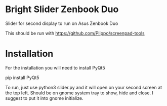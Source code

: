 # Bright Slider Zenbook Duo
Slider for second display to run on Asus Zenbook Duo

This should be run with https://github.com/Plippo/screenpad-tools 

# Installation
For the installation you will need to install PyQt5

pip install PyQt5

To run, just use python3 slider.py and it will open on your second screen at the top left.
Should be on gnome system tray to show, hide and close.
I suggest to put it into gnome initialize.
